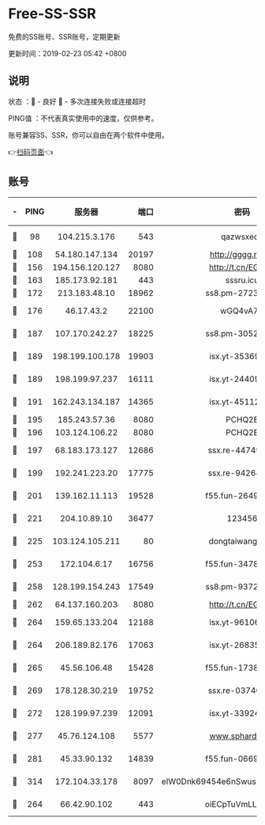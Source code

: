# Free-SS-SSR

免费的SS账号、SSR账号，定期更新

更新时间：2019-02-23 05:42 +0800

## 说明

状态     ：🙂 - 良好 🙁 - 多次连接失败或连接超时

PING值   ：不代表真实使用中的速度，仅供参考。

账号兼容SS、SSR，你可以自由在两个软件中使用。

👉[扫码页面](https://liesauer.github.io/free-ss-ssr.github.io/)👈

## 账号

|-|PING|服务器|端口|密码|加密方式|区域|
|:----:|:----:|:-----:|-----:|:----:|:----:|:----:|
|🙂|98|104.215.3.176|543|qazwsxedc|aes-256-gcm|JP|
|🙂|108|54.180.147.134|20197|http://gggg.rocks|chacha20|KR|
|🙂|156|194.156.120.127|8080|http://t.cn/EGJIyrl|rc4-md5|RU|
|🙂|163|185.173.92.181|443|sssru.icu|rc4-md5|RU|
|🙂|172|213.183.48.10|18962|ss8.pm-27236881|rc4-md5|RU|
|🙂|176|46.17.43.2|22100|wGQ4vA7D|aes-256-gcm|RU|
|🙂|187|107.170.242.27|18225|ss8.pm-30525832|aes-256-cfb|US|
|🙂|189|198.199.100.178|19903|isx.yt-35369856|aes-256-cfb|US|
|🙂|189|198.199.97.237|16111|isx.yt-24409459|aes-256-cfb|US|
|🙂|191|162.243.134.187|14365|isx.yt-45112084|aes-256-cfb|US|
|🙂|195|185.243.57.36|8080|PCHQ2E|rc4-md5|US|
|🙂|196|103.124.106.22|8080|PCHQ2E|rc4-md5|US|
|🙂|197|68.183.173.127|12686|ssx.re-44749299|aes-256-cfb|US|
|🙂|199|192.241.223.20|17775|ssx.re-94264903|aes-256-cfb|US|
|🙂|201|139.162.11.113|19528|f55.fun-26491183|aes-256-cfb|SG|
|🙂|221|204.10.89.10|36477|123456|aes-256-cfb|US|
|🙂|225|103.124.105.211|80|dongtaiwang.com|aes-256-cfb|US|
|🙂|253|172.104.6.17|16756|f55.fun-34782964|aes-256-cfb|US|
|🙂|258|128.199.154.243|17549|ss8.pm-93722543|aes-256-cfb|SG|
|🙂|262|64.137.160.203|8080|http://t.cn/EGJIyrl|rc4-md5|CA|
|🙂|264|159.65.133.204|12188|isx.yt-96106830|aes-256-cfb|SG|
|🙂|264|206.189.82.176|17063|isx.yt-26835607|aes-256-cfb|SG|
|🙂|265|45.56.106.48|15428|f55.fun-17381628|aes-256-cfb|US|
|🙂|269|178.128.30.219|19752|ssx.re-03740090|aes-256-cfb|SG|
|🙂|272|128.199.97.239|12091|isx.yt-33924211|aes-256-cfb|SG|
|🙂|277|45.76.124.108|5577|www.sphard.com|aes-256-cfb|AU|
|🙂|281|45.33.90.132|14839|f55.fun-06699506|aes-256-cfb|US|
|🙂|314|172.104.33.178|8097|eIW0Dnk69454e6nSwuspv9DmS201tQ0D|aes-256-cfb|SG|
|🙂|264|66.42.90.102|443|oiECpTuVmLLxk4Ts|aes-256-cfb|US|
